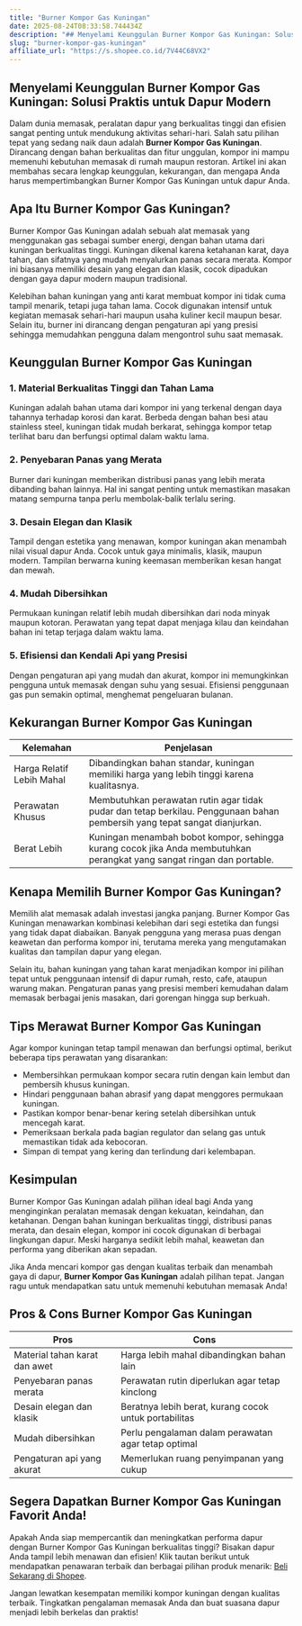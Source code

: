 ```yaml
---
title: "Burner Kompor Gas Kuningan"
date: 2025-08-24T08:33:58.744434Z
description: "## Menyelami Keunggulan Burner Kompor Gas Kuningan: Solusi Praktis untuk Dapur Modern..."
slug: "burner-kompor-gas-kuningan"
affiliate_url: "https://s.shopee.co.id/7V44C68VX2"
---
```

## Menyelami Keunggulan Burner Kompor Gas Kuningan: Solusi Praktis untuk Dapur Modern

Dalam dunia memasak, peralatan dapur yang berkualitas tinggi dan efisien sangat penting untuk mendukung aktivitas sehari-hari. Salah satu pilihan tepat yang sedang naik daun adalah **Burner Kompor Gas Kuningan**. Dirancang dengan bahan berkualitas dan fitur unggulan, kompor ini mampu memenuhi kebutuhan memasak di rumah maupun restoran. Artikel ini akan membahas secara lengkap keunggulan, kekurangan, dan mengapa Anda harus mempertimbangkan Burner Kompor Gas Kuningan untuk dapur Anda.

## Apa Itu Burner Kompor Gas Kuningan?

Burner Kompor Gas Kuningan adalah sebuah alat memasak yang menggunakan gas sebagai sumber energi, dengan bahan utama dari kuningan berkualitas tinggi. Kuningan dikenal karena ketahanan karat, daya tahan, dan sifatnya yang mudah menyalurkan panas secara merata. Kompor ini biasanya memiliki desain yang elegan dan klasik, cocok dipadukan dengan gaya dapur modern maupun tradisional.

Kelebihan bahan kuningan yang anti karat membuat kompor ini tidak cuma tampil menarik, tetapi juga tahan lama. Cocok digunakan intensif untuk kegiatan memasak sehari-hari maupun usaha kuliner kecil maupun besar. Selain itu, burner ini dirancang dengan pengaturan api yang presisi sehingga memudahkan pengguna dalam mengontrol suhu saat memasak.

## Keunggulan Burner Kompor Gas Kuningan

### 1. Material Berkualitas Tinggi dan Tahan Lama  
Kuningan adalah bahan utama dari kompor ini yang terkenal dengan daya tahannya terhadap korosi dan karat. Berbeda dengan bahan besi atau stainless steel, kuningan tidak mudah berkarat, sehingga kompor tetap terlihat baru dan berfungsi optimal dalam waktu lama.

### 2. Penyebaran Panas yang Merata  
Burner dari kuningan memberikan distribusi panas yang lebih merata dibanding bahan lainnya. Hal ini sangat penting untuk memastikan masakan matang sempurna tanpa perlu membolak-balik terlalu sering.

### 3. Desain Elegan dan Klasik  
Tampil dengan estetika yang menawan, kompor kuningan akan menambah nilai visual dapur Anda. Cocok untuk gaya minimalis, klasik, maupun modern. Tampilan berwarna kuning keemasan memberikan kesan hangat dan mewah.

### 4. Mudah Dibersihkan  
Permukaan kuningan relatif lebih mudah dibersihkan dari noda minyak maupun kotoran. Perawatan yang tepat dapat menjaga kilau dan keindahan bahan ini tetap terjaga dalam waktu lama.

### 5. Efisiensi dan Kendali Api yang Presisi  
Dengan pengaturan api yang mudah dan akurat, kompor ini memungkinkan pengguna untuk memasak dengan suhu yang sesuai. Efisiensi penggunaan gas pun semakin optimal, menghemat pengeluaran bulanan.

## Kekurangan Burner Kompor Gas Kuningan

| Kelemahan | Penjelasan |
|------------|------------|
| Harga Relatif Lebih Mahal | Dibandingkan bahan standar, kuningan memiliki harga yang lebih tinggi karena kualitasnya. |
| Perawatan Khusus | Membutuhkan perawatan rutin agar tidak pudar dan tetap berkilau. Penggunaan bahan pembersih yang tepat sangat dianjurkan. |
| Berat Lebih       | Kuningan menambah bobot kompor, sehingga kurang cocok jika Anda membutuhkan perangkat yang sangat ringan dan portable. |

## Kenapa Memilih Burner Kompor Gas Kuningan?

Memilih alat memasak adalah investasi jangka panjang. Burner Kompor Gas Kuningan menawarkan kombinasi kelebihan dari segi estetika dan fungsi yang tidak dapat diabaikan. Banyak pengguna yang merasa puas dengan keawetan dan performa kompor ini, terutama mereka yang mengutamakan kualitas dan tampilan dapur yang elegan.

Selain itu, bahan kuningan yang tahan karat menjadikan kompor ini pilihan tepat untuk penggunaan intensif di dapur rumah, resto, cafe, ataupun warung makan. Pengaturan panas yang presisi memberi kemudahan dalam memasak berbagai jenis masakan, dari gorengan hingga sup berkuah.

## Tips Merawat Burner Kompor Gas Kuningan

Agar kompor kuningan tetap tampil menawan dan berfungsi optimal, berikut beberapa tips perawatan yang disarankan:

- Membersihkan permukaan kompor secara rutin dengan kain lembut dan pembersih khusus kuningan.
- Hindari penggunaan bahan abrasif yang dapat menggores permukaan kuningan.
- Pastikan kompor benar-benar kering setelah dibersihkan untuk mencegah karat.
- Pemeriksaan berkala pada bagian regulator dan selang gas untuk memastikan tidak ada kebocoran.
- Simpan di tempat yang kering dan terlindung dari kelembapan.

## Kesimpulan

Burner Kompor Gas Kuningan adalah pilihan ideal bagi Anda yang menginginkan peralatan memasak dengan kekuatan, keindahan, dan ketahanan. Dengan bahan kuningan berkualitas tinggi, distribusi panas merata, dan desain elegan, kompor ini cocok digunakan di berbagai lingkungan dapur. Meski harganya sedikit lebih mahal, keawetan dan performa yang diberikan akan sepadan.

Jika Anda mencari kompor gas dengan kualitas terbaik dan menambah gaya di dapur, **Burner Kompor Gas Kuningan** adalah pilihan tepat. Jangan ragu untuk mendapatkan satu untuk memenuhi kebutuhan memasak Anda!

## Pros & Cons Burner Kompor Gas Kuningan

| Pros | Cons |
|---------|---------|
| Material tahan karat dan awet | Harga lebih mahal dibandingkan bahan lain |
| Penyebaran panas merata | Perawatan rutin diperlukan agar tetap kinclong |
| Desain elegan dan klasik | Beratnya lebih berat, kurang cocok untuk portabilitas |
| Mudah dibersihkan | Perlu pengalaman dalam perawatan agar tetap optimal |
| Pengaturan api yang akurat | Memerlukan ruang penyimpanan yang cukup |

## Segera Dapatkan Burner Kompor Gas Kuningan Favorit Anda!

Apakah Anda siap mempercantik dan meningkatkan performa dapur dengan Burner Kompor Gas Kuningan berkualitas tinggi? Bisakan dapur Anda tampil lebih menawan dan efisien! Klik tautan berikut untuk mendapatkan penawaran terbaik dan berbagai pilihan produk menarik: [Beli Sekarang di Shopee](https://s.shopee.co.id/7V44C68VX2).

Jangan lewatkan kesempatan memiliki kompor kuningan dengan kualitas terbaik. Tingkatkan pengalaman memasak Anda dan buat suasana dapur menjadi lebih berkelas dan praktis!